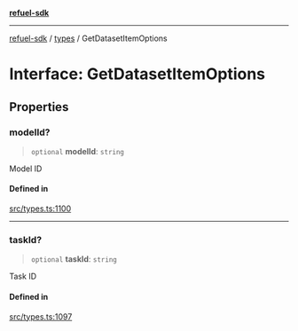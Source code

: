 [**refuel-sdk**](../../README.md)

***

[refuel-sdk](../../modules.md) / [types](../README.md) / GetDatasetItemOptions

# Interface: GetDatasetItemOptions

## Properties

### modelId?

> `optional` **modelId**: `string`

Model ID

#### Defined in

[src/types.ts:1100](https://github.com/refuel-ai/refuel-sdk/blob/16874f20b5fcb3c7bb7b9b1c20e6a2b25e10328d/src/types.ts#L1100)

***

### taskId?

> `optional` **taskId**: `string`

Task ID

#### Defined in

[src/types.ts:1097](https://github.com/refuel-ai/refuel-sdk/blob/16874f20b5fcb3c7bb7b9b1c20e6a2b25e10328d/src/types.ts#L1097)
